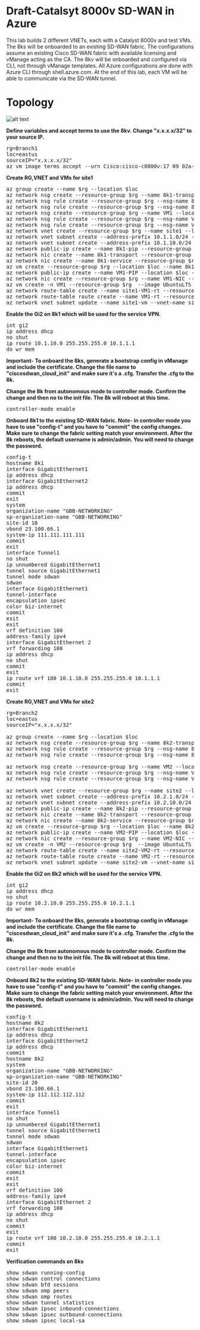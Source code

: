 # Draft-Catalsyt 8000v SD-WAN in Azure
This lab builds 2 different VNETs, each with a Catalyst 8000v and test VMs. The 8ks will be onboarded to an existing SD-WAN fabric. The configurations assume an existing Cisco SD-WAN fabric with available licensing and vManage acting as the CA. The 8kv will be onboarded and configured via CLI, not through vManage templates. All Azure configurations are done with Azure CLI through shell.azure.com. At the end of this lab, each VM will be able to communicate via the SD-WAN tunnel.

# Topology
![alt text](https://github.com/jwrightazure/lab/blob/master/images/8k-sdwan-branch-topo.drawio.png)

**Define variables and accept terms to use the 8kv. Change "x.x.x.x/32" to your source IP.**
<pre lang="...">
rg=Branch1
loc=eastus
sourceIP="x.x.x.x/32"
az vm image terms accept --urn Cisco:cisco-c8000v:17_09_02a-byol:latest
</pre>

**Create RG,VNET and VMs for site1**
<pre lang="...">
az group create --name $rg --location $loc
az network nsg create --resource-group $rg --name 8k1-transport --location $loc
az network nsg rule create --resource-group $rg --nsg-name 8k1-transport --name Azure --access Allow --protocol "*" --direction Inbound --priority 400 --source-address-prefix AzureCloud --source-port-range "*" --destination-address-prefix "*" --destination-port-range "*"
az network nsg rule create --resource-group $rg --nsg-name 8k1-transport --name home --access Allow --protocol "*" --direction Inbound --priority 500 --source-address-prefix $sourceIP --source-port-range "*" --destination-address-prefix "*" --destination-port-range "*"
az network nsg create --resource-group $rg --name VM1 --location $loc
az network nsg rule create --resource-group $rg --nsg-name VM1 --name Azure --access Allow --protocol "*" --direction Inbound --priority 400 --source-address-prefix AzureCloud --source-port-range "*" --destination-address-prefix "*" --destination-port-range "*"
az network nsg rule create --resource-group $rg --nsg-name VM1 --name home --access Allow --protocol "*" --direction Inbound --priority 500 --source-address-prefix $sourceIP --source-port-range "*" --destination-address-prefix "*" --destination-port-range "*"
az network vnet create --resource-group $rg --name site1 --location $loc --address-prefixes 10.1.0.0/16 --subnet-name 8k1-transport --subnet-prefix 10.1.0.0/24 
az network vnet subnet create --address-prefix 10.1.1.0/24 --name 8k1-service --resource-group $rg --vnet-name site1 
az network vnet subnet create --address-prefix 10.1.10.0/24 --name site1-vm --resource-group $rg --vnet-name site1 
az network public-ip create --name 8k1-pip --resource-group $rg --allocation-method static --idle-timeout 30 --location $loc
az network nic create --name 8k1-transport --resource-group $rg --subnet 8k1-transport --vnet-name site1 --public-ip-address 8k1-pip --private-ip-address 10.1.0.4 --ip-forwarding true --network-security-group 8k1-transport
az network nic create --name 8k1-service --resource-group $rg --subnet 8k1-service  --vnet-name site1 --ip-forwarding true --private-ip-address 10.1.1.4  --location $loc
az vm create --resource-group $rg --location $loc --name 8k1 --size Standard_DS3_v2 --nics 8k1-transport 8k1-service --image Cisco:cisco-c8000v:17_09_02a-byol:latest --admin-username azureuser --admin-password Msft123Msft123 --location $loc --no-wait
az network public-ip create --name VM1-PIP --location $loc --resource-group $rg --allocation-method static
az network nic create --resource-group $rg --name VM1-NIC --location $loc --subnet site1-vm --private-ip-address 10.1.10.10 --vnet-name site1 --public-ip-address VM1-PIP --ip-forwarding true --network-security-group VM1
az vm create -n VM1 --resource-group $rg  --image UbuntuLTS --size Standard_DS3_v2 --admin-username azureuser --admin-password Msft123Msft123 --nics VM1-NIC --location $loc --no-wait 
az network route-table create --name site1-VM1-rt --resource-group $rg
az network route-table route create --name VM1-rt --resource-group $rg --route-table-name site1-VM1-rt --address-prefix 10.0.0.0/8 --next-hop-type VirtualAppliance --next-hop-ip-address 10.1.1.4
az network vnet subnet update --name site1-vm --vnet-name site1 --resource-group $rg --route-table site1-VM1-rt
</pre>

**Enable the Gi2 on 8k1 which will be used for the service VPN.**
<pre lang="...">
int gi2
ip address dhcp
no shut
ip route 10.1.10.0 255.255.255.0 10.1.1.1
do wr mem
</pre>

**Important- To onboard the 8ks, generate a bootstrap config in vManage and include the certificate. Change the file name to "ciscosdwan_cloud_init" and make sure it's a .cfg. Transfer the .cfg to the 8k.** 

**Change the 8k from autonomous mode to controller mode. Confirm the change and then no to the init file. The 8k will reboot at this time.**
<pre lang="...">
controller-mode enable
</pre>

**Onboard 8k1 to the existing SD-WAN fabric. Note- in controller mode you have to use "config-t" and you have to "commit" the config changes. Make sure to change the fabric setting match your environment. After the 8k reboots, the default username is admin/admin. You will need to change the password.**
<pre lang="...">
config-t
hostname 8k1
interface GigabitEthernet1
ip address dhcp
interface GigabitEthernet2
ip address dhcp
commit
exit
system
organization-name "GBB-NETWORKING"
sp-organization-name "GBB-NETWORKING"
site-id 10
vbond 23.100.66.1
system-ip 111.111.111.111
commit
exit
interface Tunnel1
no shut
ip unnumbered GigabitEthernet1
tunnel source GigabitEthernet1
tunnel mode sdwan
sdwan
interface GigabitEthernet1
tunnel-interface
encapsulation ipsec
color biz-internet
commit
exit
exit
vrf definition 100
address-family ipv4
interface GigabitEthernet 2
vrf forwarding 100
ip address dhcp
no shut
commit
exit
ip route vrf 100 10.1.10.0 255.255.255.0 10.1.1.1
commit
exit
</pre>

**Create RG,VNET and VMs for site2**
<pre lang="...">
rg=Branch2
loc=eastus
sourceIP="x.x.x.x/32"

az group create --name $rg --location $loc
az network nsg create --resource-group $rg --name 8k2-transport --location $loc
az network nsg rule create --resource-group $rg --nsg-name 8k2-transport --name Azure --access Allow --protocol "*" --direction Inbound --priority 400 --source-address-prefix AzureCloud --source-port-range "*" --destination-address-prefix "*" --destination-port-range "*"
az network nsg rule create --resource-group $rg --nsg-name 8k2-transport --name home --access Allow --protocol "*" --direction Inbound --priority 500 --source-address-prefix $sourceIP --source-port-range "*" --destination-address-prefix "*" --destination-port-range "*"

az network nsg create --resource-group $rg --name VM2 --location $loc
az network nsg rule create --resource-group $rg --nsg-name VM2 --name Azure --access Allow --protocol "*" --direction Inbound --priority 400 --source-address-prefix AzureCloud --source-port-range "*" --destination-address-prefix "*" --destination-port-range "*"
az network nsg rule create --resource-group $rg --nsg-name VM2 --name home --access Allow --protocol "*" --direction Inbound --priority 500 --source-address-prefix $sourceIP --source-port-range "*" --destination-address-prefix "*" --destination-port-range "*"

az network vnet create --resource-group $rg --name site2 --location $loc --address-prefixes 10.2.0.0/16 --subnet-name 8k2-transport --subnet-prefix 10.2.0.0/24 
az network vnet subnet create --address-prefix 10.2.1.0/24 --name 8k2-service --resource-group $rg --vnet-name site2 
az network vnet subnet create --address-prefix 10.2.10.0/24 --name site2-vm --resource-group $rg --vnet-name site2 
az network public-ip create --name 8k2-pip --resource-group $rg --allocation-method static --idle-timeout 30 --location $loc
az network nic create --name 8k2-transport --resource-group $rg --subnet 8k2-transport --vnet-name site2 --public-ip-address 8k2-pip --private-ip-address 10.2.0.4 --ip-forwarding true --network-security-group 8k2-transport
az network nic create --name 8k2-service --resource-group $rg --subnet 8k2-service  --vnet-name site2 --ip-forwarding true --private-ip-address 10.2.1.4  --location $loc
az vm create --resource-group $rg --location $loc --name 8k2 --size Standard_DS3_v2 --nics 8k2-transport 8k2-service --image Cisco:cisco-c8000v:17_09_02a-byol:latest --admin-username azureuser --admin-password Msft123Msft123 --location $loc --no-wait
az network public-ip create --name VM2-PIP --location $loc --resource-group $rg --allocation-method static
az network nic create --resource-group $rg --name VM2-NIC --location $loc --subnet site2-vm --private-ip-address 10.2.10.10 --vnet-name site2 --public-ip-address VM2-PIP --ip-forwarding true --network-security-group VM2
az vm create -n VM2 --resource-group $rg  --image UbuntuLTS --size Standard_DS3_v2 --admin-username azureuser --admin-password Msft123Msft123 --nics VM2-NIC --location $loc --no-wait 
az network route-table create --name site2-VM2-rt --resource-group $rg
az network route-table route create --name VM2-rt --resource-group $rg --route-table-name site2-VM2-rt --address-prefix 10.0.0.0/8 --next-hop-type VirtualAppliance --next-hop-ip-address 10.2.1.4
az network vnet subnet update --name site2-vm --vnet-name site2 --resource-group $rg --route-table site2-VM2-rt
</pre>

**Enable the Gi2 on 8k2 which will be used for the service VPN.**
<pre lang="...">
int gi2
ip address dhcp
no shut
ip route 10.2.10.0 255.255.255.0 10.2.1.1
do wr mem
</pre>

**Important- To onboard the 8ks, generate a bootstrap config in vManage and include the certificate. Change the file name to "ciscosdwan_cloud_init" and make sure it's a .cfg. Transfer the .cfg to the 8k.** 

**Change the 8k from autonomous mode to controller mode. Confirm the change and then no to the init file. The 8k will reboot at this time.**
<pre lang="...">
controller-mode enable
</pre>

**Onboard 8k2 to the existing SD-WAN fabric. Note- in controller mode you have to use "config-t" and you have to "commit" the config changes. Make sure to change the fabric setting match your environment. After the 8k reboots, the default username is admin/admin. You will need to change the password.**
<pre lang="...">
config-t
hostname 8k2
interface GigabitEthernet1
ip address dhcp
interface GigabitEthernet2
ip address dhcp
commit
hostname 8k2
system
organization-name "GBB-NETWORKING"
sp-organization-name "GBB-NETWORKING"
site-id 20
vbond 23.100.66.1
system-ip 112.112.112.112
commit
exit
interface Tunnel1
no shut
ip unnumbered GigabitEthernet1
tunnel source GigabitEthernet1
tunnel mode sdwan
sdwan
interface GigabitEthernet1
tunnel-interface
encapsulation ipsec
color biz-internet
commit
exit
exit
vrf definition 100
address-family ipv4
interface GigabitEthernet 2
vrf forwarding 100
ip address dhcp
no shut
commit
exit
ip route vrf 100 10.2.10.0 255.255.255.0 10.2.1.1
commit
exit
</pre>

**Verification commands on 8ks**
<pre lang="...">
show sdwan running-config
show sdwan control connections
show sdwan bfd sessions
show sdwan omp peers
show sdwan omp routes
show sdwan tunnel statistics
show sdwan ipsec inbound-connections
show sdwan ipsec outbound-connections
show sdwan ipsec local-sa
</pre>
